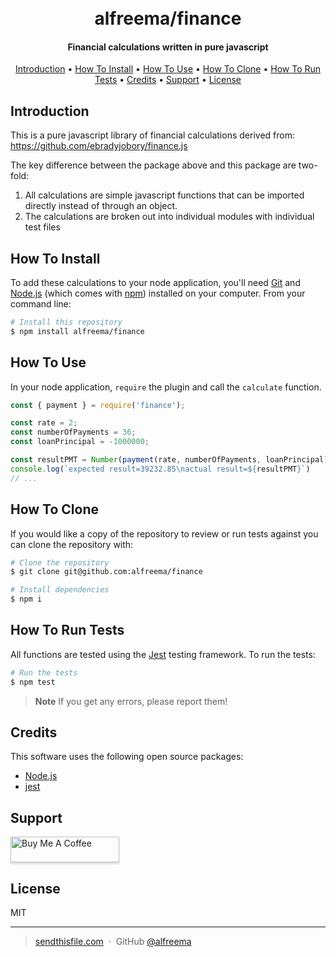 <h1 align="center">
  <br>
  alfreema/finance
  <br>
</h1>

<h4 align="center">Financial calculations written in pure javascript</h4>

<p align="center">
  <a href="#introduction">Introduction</a> •
  <a href="#how-to-install">How To Install</a> •
  <a href="#how-to-use">How To Use</a> •
  <a href="#how-to-clone">How To Clone</a> •
  <a href="#how-to-run-tests">How To Run Tests</a> •
  <a href="#credits">Credits</a> •
  <a href="#support">Support</a> •
  <a href="#license">License</a>
</p>

## Introduction

This is a pure javascript library of financial calculations derived from: https://github.com/ebradyjobory/finance.js

The key difference between the package above and this package are two-fold:

1) All calculations are simple javascript functions that can be imported directly instead of through an object.
2) The calculations are broken out into individual modules with individual test files

## How To Install

To add these calculations to your node application, you'll need [Git](https://git-scm.com) and [Node.js](https://nodejs.org/en/download/) (which comes with [npm](http://npmjs.com)) installed on your computer. From your command line:

```bash
# Install this repository
$ npm install alfreema/finance
```

## How To Use

In your node application, `require` the plugin and call the `calculate` function.

```javascript
const { payment } = require('finance');

const rate = 2;
const numberOfPayments = 36;
const loanPrincipal = -1000000;

const resultPMT = Number(payment(rate, numberOfPayments, loanPrincipal).toFixed(2));
console.log(`expected result=39232.85\nactual result=${resultPMT}`)
// ...
```

## How To Clone

If you would like a copy of the repository to review or run tests against you can clone the repository with:

```bash
# Clone the repository
$ git clone git@github.com:alfreema/finance

# Install dependencies
$ npm i
```

## How To Run Tests

All functions are tested using the [Jest](https://jestjs.io/) testing framework.  To run the tests:

```bash
# Run the tests
$ npm test
```

> **Note**
> If you get any errors, please report them!

## Credits

This software uses the following open source packages:

- [Node.js](https://nodejs.org/)
- [jest](https://jestjs.io/)

## Support

<a href="https://www.buymeacoffee.com/alfreema" target="_blank"><img src="https://www.buymeacoffee.com/assets/img/custom_images/purple_img.png" alt="Buy Me A Coffee" style="height: 41px !important;width: 174px !important;box-shadow: 0px 3px 2px 0px rgba(190, 190, 190, 0.5) !important;-webkit-box-shadow: 0px 3px 2px 0px rgba(190, 190, 190, 0.5) !important;" ></a>

## License

MIT

---

> [sendthisfile.com](https://sendthisfile.com) &nbsp;&middot;&nbsp;
> GitHub [@alfreema](https://github.com/alfreema)